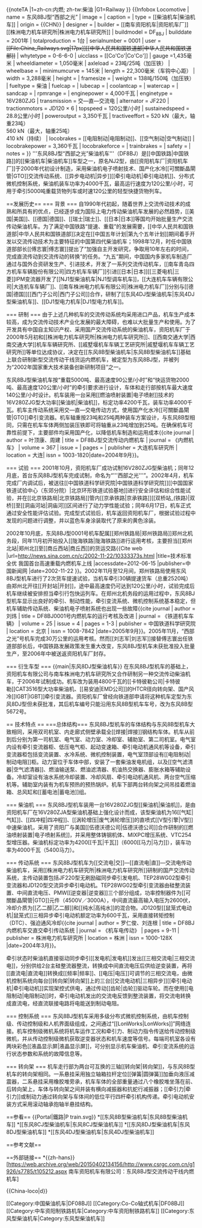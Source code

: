 {{noteTA
|1=zh-cn:内燃; zh-tw:柴油
|G1=Railway
}}
{{Infobox Locomotive
| name = 东风8BJ型“西部之光”
| image  = 
| caption = 
| type = [[柴油机车|柴油机车]]
| origin = {{CHN}}
| designer = 
| builder = [[南车资阳机车|资阳机车厂]]<br />[[株洲电力机车研究所|株洲电力机车研究所]]
| buildmodel = DF<sub>8BJ</sub>
| builddate = 2001年
| totalproduction  = 1台
| serialnumber = 0001
| user = <s>[[File:China_Railways.svg|17px]][[中华人民共和国铁道部|中华人民共和国铁道部]]</s>
| whytetype = 0-6-6-0
| uicclass = [[Co'Co'|Co'Co']]
| gauge =1,435毫米
| wheeldiameter = 1,050毫米
| axleload = 23吨/25吨（加压铁）
| wheelbase = 
| minimumcurve = 145米
| length = 22,300毫米（车钩中心距）
| width = 3,288毫米
| height = 
| framesize = 
| weight = 138吨/150吨（加压铁）
| fueltype = 柴油
| fuelcap = 
| lubecap = 
| coolantcap = 
| watercap = 
| sandcap = 
| rpmrange = 
| enginepower = 4,000千瓦
| enginetype = 16V280ZJG
| transmission = 交—直—交流电
| alternator = JF220
| tractionmotors = JD120 × 6
| topspeed = 120公里/小时
| sustainedspeed = 28.8公里/小时
| poweroutput = 3,350千瓦
| tractiveeffort = 520 kN（最大，轴重23吨）<br />560 kN（最大，轴重25吨）<br />410 kN（持续）
| locobrakes = [[电阻制动|电阻制动]]、[[空气制动|空气制动]]
| locobrakepower = 3,360千瓦
| locobrakeforce = 
| trainbrakes = 
| safety = 
| notes =
}}
'''东风8BJ型“西部之光”柴油机车'''（DF8BJ）是[[中国铁路|中国铁路]]的[[柴油机车|柴油机车]]车型之一，原名NJ2型，由[[资阳机车厂|资阳机车厂]]于2000年代初设计制造，采用柴油机电子喷射技术、国产化水冷[[可關斷晶閘管|GTO]]交流传动系统、[[异步电动机|异步]][[牵引电动机|牵引电动机]]、分布式微机控制系统，柴油机装车功率为4000千瓦，最高运行速度为120公里/小时，可用于牵引5000吨重载货物列车或时速120公里的轻型快捷货物列车。

==发展历史==
=== 背景 ===
自1990年代初起，随着世界上交流传动技术的成熟和所具有的优点，已经逐步成为国际上电力传动柴油机车发展的必然趋势，[[美国|美国]]、[[德国|德国]]、[[瑞士|瑞士]]、[[日本|日本]]等国均开始批量生产交流传动柴油机车。为了满足中国铁路“提速、重载”的发展需要，[[中华人民共和国铁道部|中华人民共和国铁道部]]决定在[[中国五年计划|第九个五年计划]]期间着手开发以交流传动技术为主要特征的中国第四代柴油机车；1998年12月，时任中国铁道部部长[[傅志寰|傅志寰]]提出了“加强自主开发研究，争取用10年左右的时间，完成直流传动到交流传动的转换”的任务。“九五”期间，中国国内多家机车制造厂通过与国外合资研发生产、引进技术，开发了一系列交流传动机车，[[南车青岛四方机车车辆股份有限公司|四方机车车辆厂]]引进[[日本|日本]][[三菱电机|三菱]]IPM变流器开发了[[NJ1型柴油机车|NJ1型调车机车]]，[[大连机车车辆有限公司|大连机车车辆厂]]、[[南车株洲电力机车有限公司|株洲电力机车厂]]分别与[[德国|德国]][[西门子公司|西门子公司]]合作，研制了[[东风4DJ型柴油机车|东风4DJ型柴油机车]]、[[DJ1型电力机车|DJ1型电力机车]]。

=== 研制 ===
由于上述几种机车的交流传动系统均采用进口产品，机车生产成本较高，成为交流传动技术产业化发展的最大障碍，也难以大批量生产和使用。为了开发具有中国自主知识产权、采用国产交流传动系统的柴油机车，资阳机车厂于2000年5月初和[[株洲电力机车研究所|株洲电力机车研究所]]、[[西南交通大学|西南交通大学]]机车车辆研究所、[[戚墅堰机车车辆工艺研究所|戚墅堰机车车辆工艺研究所]]等单位达成协议，决定在[[东风8B型柴油机车|东风8B型柴油机车]]基础上联合研制新型交流传动干线货运内燃机车，被定型为东风8BJ型，并被列为“2002年国家重大技术装备创新研制项目”之一。

东风8BJ型柴油机车按“重载5000吨、最高速度90公里/小时”和“快运货物2000吨、最高速度120公里/小时”的牵引要求进行设计，车体和走行部按机车最大速度140公里/小时设计。机车装用一台采用[[燃油喷射装置|电子喷射]]技术的16V280ZJG型大功率[[柴油机|柴油机]]，标定功率4200千瓦，装车功率4000千瓦。机车主传动系统采用交—直—交电传动方式，使用国产化水冷[[可關斷晶閘管|GTO]]牵引变流器。机车轴重按23吨和25吨两种装车方案设计，与东风8B型相同，只需在机车车体两侧加装压铁即可将轴重从23吨增加到25吨。在确保机车可靠性前提下，主要部件均采用国产化，以降低机车制造和运用成本<ref name=df8bj>{{cite journal | author = 叶顶康、周建 | title = DF8BJ型交流传动内燃机车 | journal = 《内燃机车》 | volume = 367 | issue =  | pages =  | publisher = 大连机车研究所 | location = 大连| issn = 1003-1820|date=2004年9月}}</ref>。

=== 试验 ===
2001年10月，资阳机车厂成功试制16V280ZJG型柴油机；同年12月底，首台东风8BJ型机车完成试制，命名为“'''西部之光'''”。2002年4月，机车完成厂内调试后，被送往[[中国铁道科学研究院|中国铁道科学研究院]][[中国国家铁道试验中心（东郊分院）|北京环形铁道试验基地]]进行安全评估和综合性能试验，并在[[北京铁路局|北京铁路局]]管内[[京承铁路|京承铁路]][[双桥站_(铁路)|双桥]]至[[洞庙河站|洞庙河]]区间进行了动力学性能试验；同年6月17日，机车正式通过安全性能评估试验<ref name=df8bj />。完成型式试验后，机车返回资阳机车厂，根据试验过程中发现的问题进行调整，并以蓝色车身涂装取代了原来的黄色涂装。

2002年10月底，东风8BJ型0001号机车配属[[郑州铁路局|郑州铁路局]]郑州北机务段，同年11月初开始投入[[陇海铁路|陇海铁路]]进行运用考核，主要担当[[郑州北站|郑州北]]至[[商丘西站|商丘西]]的货运交路<ref>{{Cite web |url=http://news.sina.com.cn/c/2002-11-22/10333373s.html |title=技术标准全优 我国首台高速重载内燃机车上线 |accessdate=2012-06-15 |publisher=中国新闻网 |date=2002-11-22 }}</ref>。2002年11月至12月间，郑州铁路局使用东风8BJ型机车进行了2次货车提速试验，当机车牵引30辆提速货车（总重2520吨）由郑州北开往[[开封站|开封]]，途中最高速度仍可达到120公里/小时，试验完成后机车继续被安排担当牵引行包快运列车。在郑州北机务段的运用过程中，东风8BJ型机车显示出良好的牵引、制动性能，牵引变流系统、微机控制系统基本稳定，但机车辅助传动系统、柴油机电子喷射系统也出现一些故障<ref>{{cite journal | author = 刘炜 | title = DF8BJ0001号内燃机车的运行考核及改进 | journal = 《铁道机车车辆》  | volume = 25 | issue = 4 | pages = 1-3 | publisher = 中国铁道科学研究院 | location = 北京 | issn = 1008-7842 |date=2005年9月}}</ref>。2005年11月，“西部之光”号机车完成30万公里的运用考核。然而[[刘志军|刘志军]]接替傅志寰出任铁道部部长后，中国铁路发展政策发生重大改变，东风8BJ型机车未获批准投入批量生产，至2006年中被送返资阳机车厂封存。

=== 衍生车型 ===
{{main|东风8DJ型柴油机车}}
在东风8BJ型机车的基础上，资阳机车有限公司与南车株洲电力机车研究所又合作研制另一种交流传动柴油机车，于2006年试制成功。机车改为装用4800千瓦的[[卡特彼勒公司|卡特彼勒]]CAT3516型大功率柴油机、[[易安迪|EMD公司]]的HTCR径向转向架、国产风冷[[IGBT|IGBT]]牵引变流器。资阳机车厂曾经向铁道部申请将这种机车定型为东风8DJ型但未获批准，其后机车编号只能沿用东风8B型机车车号，改为东风8B型5672号。

== 技术特点 ==
===总体结构===
东风8BJ型机车的车体结构与东风8B型机车大致相同，采用双司机室、内走廊式侧壁承载全[[焊接|焊接]]钢结构车体。机车从前到后分别为第一司机室、电气室、动力室、冷却室、辅助室、第二司机室。电气室内设有牵引变流器柜、低压电气柜、起动变速箱、牵引电动机通风机等设备，牵引变流器柜包括变流装置、水冷系统、微机控制装置，电气室顶部设有[[电阻制动|制动电阻]]柜。动力室位于车体中部，安装了一套柴油发电机组，以及[[空气滤清器|空气滤清器]]、燃油输送泵、燃油滤清器、机油热交换器、膨胀水箱等辅助设备。冷却室设有油水系统冷却装置、冷却风扇、牵引电动机通风机、两台空气压缩机等。辅助室内装有为机车预热的预热锅炉。机车下部两台转向架之间吊挂着燃油箱、总风缸和[[蓄电池|蓄电池]]组<ref name=df8bj />。

=== 柴油机 ===
东风8BJ型机车装用一台16V280ZJG型[[柴油机|柴油机]]，是由资阳机车厂在16V280ZJA型柴油机基础上强化设计而成，该型柴油机为16[[气缸|气缸]]、[[四冲程|四冲程]]、[[涡轮增压|废气涡轮增压]]的直喷式[[V型引擎|V型]]中速柴油机，采用了资阳厂与美国[[伍德沃德公司|伍德沃德公司]]合作研制的[[燃油喷射装置|电子喷射系统]]，并采用整体铸钢机体、MIXPC增压系统、VTC254型增压器。柴油机标定功率为4200[[千瓦|千瓦]]（6000[[马力|马力]]），装车功率为4000千瓦（5400马力）。

=== 传动系统 ===
东风8BJ型机车为[[交流电|交]]—[[直流电|直]]—交流电传动柴油机车，采用[[株洲电力机车研究所|株洲电力机车研究所]]研制的国产交流传动系统，主传动装置包括JF220型无刷励磁同步牵引发电机、TEP28WG02型牵引变流器和JD120型交流异步牵引电动机。TEP28WG02型牵引变流器由硅整流装置、中间直流电压、PMW[[逆变器|逆变器]]三个部分组成，功率控制器件为[[可關斷晶閘管|GTO]]元件（4500V／3000A），中间直流最高输入电压为2600伏，冷却介质为[[乙二醇|乙二醇]]和[[纯水|高纯水]]的混合物。JD120型[[鼠笼式电动机|鼠笼式]]三相异步牵引电动机额定功率为600千瓦，采用直接转矩控制（DTC）、强迫通风冷却<ref>{{cite journal | author = 罗仁俊、刘连根 | title = DF8BJ内燃机车交直交牵引传动系统 | journal = 《机车电传动》 | pages = 9-11 | publisher = 株洲电力机车研究所 | location = 株洲 | issn = 1000-128X |date=2004年3月}}</ref>。

牵引状态时柴油机直接驱动同步牵引[[发电机|发电机]]发出[[三相交流电|三相交流电]]，分别供给2台主硅整流器整流，转换成中间直流电压后供给逆变装置，再将[[直流电|直流电]]转换成[[频率|频率]]、[[电压|电压]]可调节的三相交流电，由微机控制系统向每台[[转向架|转向架]]上的三台[[交流电动机|三相异步]][[牵引电动机|牵引电动机]]实现架控式供电，通过传动[[齿轮|齿轮]]驱动车轮。而在使用[[电阻制动|电阻制动]]时，牵引电动机发出的交流电反馈到整流装置，将交流电转换成直流电，经直流联接电路将电能送到制动电阻。

=== 控制系统 ===
东风8BJ型机车采用多级分布式微机控制系统，由机车控制级、传动控制级和人机界面级组成，之间通过“[[LonWorks|LonWorks]]”网络连接。机车控制级微机系统将机车运作工况和牵引力、制动力指令传送给传动控制级微机，并从传动控制级微机获取逆变器状态和机车速度等信号。每端司机室各设有两块彩色[[液晶显示屏|液晶显示屏]]，可分别显示机车柴油机、牵引变流系统的运行状态参数和系统的故障信息等<ref name=df8bj />。

=== 转向架 ===
机车走行部为两台可互换的三轴[[转向架|转向架]]，与东风8B型机车的转向架相同。一系悬挂采用独立轴箱拉杆定位[[弹簧|圆弹簧]]加垂向液压减震器，二系悬挂采用橡胶堆旁承，机车车体的全部重量通过八个橡胶堆坐落在前、后转向架上，车体与转向架之间并装有横向减振器和抗蛇行减振器；[[牵引力|牵引力]]或制动力通过转向架与车体间的低位平行四杆牵引机构传递。牵引电动机安装方式采用滚动轴承抱轴半悬挂结构。

==参看==
{{Portal|鐵路|P train.svg}}
*[[东风8B型柴油机车|东风8B型柴油机车]]
*[[东风8CJ型柴油机车|东风8CJ型柴油机车]]
*[[东风8DJ型柴油机车|东风8DJ型柴油机车]]
*[[东风4DJ型柴油机车|东风4DJ型柴油机车]]

==参考文献==
<div class="references-small">
<references/>
</div>

==外部链接==
*{{zh-hans}}[https://web.archive.org/web/20150402134156/http://www.csrgc.com.cn/g1926/s7785/t105212.aspx 南车资阳机车有限公司：东风8BJ型交流传动干线内燃机车]

{{China-loco|d}}

[[Category:中国柴油机车|DF08BJ]]
[[Category:Co-Co轴式机车|DF08BJ]]
[[Category:中车资阳制铁路机车|Category:中车资阳制铁路机车]]
[[Category:东风型柴油机车|Category:东风型柴油机车]]